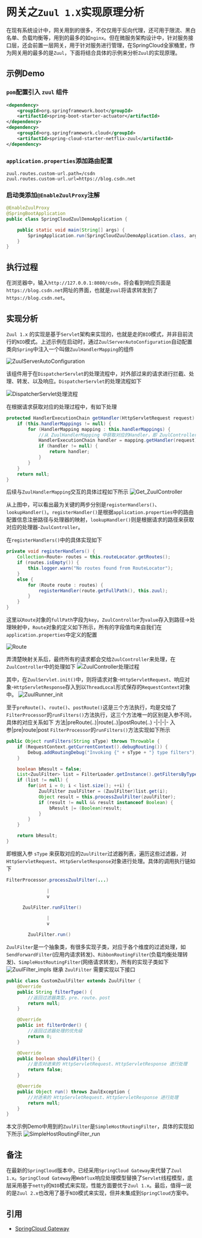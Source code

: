 # 网关之`Zuul 1.X`实现原理分析

在现有系统设计中，网关用到的很多，不仅仅用于反向代理，还可用于限流、黑白名单、负载均衡等，用到的最多的如`nginx`。但在微服务架构设计中，针对服务接口层，还会前置一层网关，用于针对服务进行管理，在SpringCloud全家桶里，作为网关用的最多的是`Zuul`，下面将结合具体的示例来分析`Zuul`的实现原理。

## 示例Demo

### **`pom`配置引入 `zuul` 组件**
```xml
<dependency>
    <groupId>org.springframework.boot</groupId>
    <artifactId>spring-boot-starter-actuator</artifactId>
</dependency>
<dependency>
    <groupId>org.springframework.cloud</groupId>
    <artifactId>spring-cloud-starter-netflix-zuul</artifactId>
</dependency>
```

### **`application.properties`添加路由配置**
```
zuul.routes.custom-url.path=/csdn
zuul.routes.custom-url.url=https://blog.csdn.net
```

### **启动类添加`@EnableZuulProxy`注解**
```java
@EnableZuulProxy
@SpringBootApplication
public class SpringCloudZuulDemoApplication {

    public static void main(String[] args) {
        SpringApplication.run(SpringCloudZuulDemoApplication.class, args);
    }
}
```
## 执行过程
在浏览器中，输入`http://127.0.0.1:8080/csdn`，将会看到响应页面是`https://blog.csdn.net`网址的界面，也就是`zuul`将请求转发到了`https://blog.csdn.net`。

## 实现分析

`Zuul 1.x` 的实现是基于`Servlet`架构来实现的，也就是走的`BIO`模式，并非目前流行的`NIO`模式。上述示例在启动时，通过`ZuulServerAutoConfiguration`自动配置类向`Spring`中注入一个叫做`ZuulHandlerMapping`的组件

![ZuulServerAutoConfiguration](./ZuulServerAutoConfiguration.jpg)

该组件用于在`DispatcherServlet`的处理流程中，对外部过来的请求进行拦截、处理、转发、以及响应。`DispatcherServlet`的处理流程如下

![DispatcherServlet处理流程](./DispatcherServlet处理流程.jpg)

在根据请求获取对应的处理过程中，有如下处理
```java
protected HandlerExecutionChain getHandler(HttpServletRequest request) throws Exception {
    if (this.handlerMappings != null) {
        for (HandlerMapping mapping : this.handlerMappings) {
            //从 ZuulHandlerMapping 中获取对应的Handler，即 ZuulController
            HandlerExecutionChain handler = mapping.getHandler(request);
            if (handler != null) {
                return handler;
            }
        }
    }
    return null;
}
```
后续与`ZuulHandlerMapping`交互的具体过程如下所示
![Get_ZuulController](./Get_ZuulController.jpg)

从上图中，可以看出最为关键的两步分别是`registerHandlers()`、`lookupHandler()`。`registerHandler()`是根据`application.properties`中的路由配置信息注册路径与处理器的映射，`lookupHandler()`则是根据请求的路径来获取对应的处理器-`ZuulController`。

在`registerHandlers()`中的具体实现如下
```java
private void registerHandlers() {
    Collection<Route> routes = this.routeLocator.getRoutes();
    if (routes.isEmpty()) {
        this.logger.warn("No routes found from RouteLocator");
    }
    else {
        for (Route route : routes) {
            registerHandler(route.getFullPath(), this.zuul);
        }
    }
}
```
这里以`Route`对象的`fullPath`字段为`key`，`ZuulController`为`value`存入到路径->处理映射中，`Route`对象的定义如下所示，所有的字段值均来自我们在`application.properties`中定义的配置

![Route](./Route.jpg)

弄清楚映射关系后，最终所有的请求都会交给`ZuulController`来处理，在`ZuulController`中的处理如下
![ZuulController处理过程](./ZuulController处理过程.jpg)

其中，在`ZuulServlet.init()`中，则将请求对象-`HttpServletRequest`、响应对象-`HttpServletResponse`存入到以`ThreadLocal`形式保存的`RequestContext`对象中。
![ZuulRunner_init](./ZuulRunner_init.jpg)

至于`preRoute()`、`route()`、`postRoute()`这是三个方法执行，均是交给了`FilterProcessor`的`runFilters()`方法执行，这三个方法唯一的区别是入参不同，具体的对应关系如下
方法|preRoute(..)|route(..)|postRoute(..)
-|-|-|-
入参|pre|route|post
`FilterProcessor`的`runFilters()`方法实现如下所示
```java
public Object runFilters(String sType) throws Throwable {
    if (RequestContext.getCurrentContext().debugRouting()) {
        Debug.addRoutingDebug("Invoking {" + sType + "} type filters");
    }

    boolean bResult = false;
    List<ZuulFilter> list = FilterLoader.getInstance().getFiltersByType(sType);
    if (list != null) {
        for(int i = 0; i < list.size(); ++i) {
            ZuulFilter zuulFilter = (ZuulFilter)list.get(i);
            Object result = this.processZuulFilter(zuulFilter);
            if (result != null && result instanceof Boolean) {
                bResult |= (Boolean)result;
            }
        }
    }

    return bResult;
}
```
即根据入参 `sType` 来获取对应的`ZuulFilter`过滤器列表，遍历这些过滤器，对`HttpServletRequest`、`HttpServletResponse`对象进行处理。具体的调用执行链如下

```java
FilterProcessor.processZuulFilter(...)

               |
               v

      ZuulFilter.runFilter()

               |
               v

        ZuulFilter.run()
```
`ZuulFilter`是一个抽象类，有很多实现子类，对应于各个维度的过滤处理，如`SendForwardFilter`(应用内请求转发)、`RibbonRoutingFilter`(负载均衡处理转发)、`SimpleHostRoutingFilter`(网络请求转发)，所有的实现子类如下
![ZuulFilter_impls](./ZuulFilter_impls.jpg)
继承 `ZuulFilter` 需要实现以下接口
```java
public class CustomZuulFilter extends ZuulFilter {
    @Override
    public String filterType() {
        //返回过滤器类型，pre、route、post
        return null;
    }

    @Override
    public int filterOrder() {
        //返回过滤器处理的优先级
        return 0;
    }

    @Override
    public boolean shouldFilter() {
        //是否对进来的 HttpServletRequest、HttpServletResponse 进行处理
        return false;
    }

    @Override
    public Object run() throws ZuulException {
        //对进来的 HttpServletRequest、HttpServletResponse 进行处理
        return null;
    }
}
```
本文示例Demo中用到的`ZuulFilter`是`SimpleHostRoutingFilter`，具体的实现如下所示
![SimpleHostRoutingFilter_run](./SimpleHostRoutingFilter_run.jpg)

## 备注
在最新的`SpringCloud`版本中，已经采用`SpringCloud Gateway`来代替了`Zuul 1.x`。`SpringCloud Gateway`用`Webflux`响应处理模型替换了`Servlet`线程模型，底层采用基于`netty`的`NIO`模式来实现，性能方面要优于`Zuul 1.x`。最后，值得一说的是`Zuul 2.x`也改用了基于`NIO`模式来实现，但并未集成到`SpringCloud`方案中。

## 引用

+ [SpringCloud Gateway](https://www.cnblogs.com/crazymakercircle/p/11704077.html)
